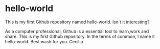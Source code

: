 # hello-world
This is my first Github repository named hello-world. Isn`t it interesting? 

As a computer professional, Github is a essential tool to learn,work and share.
This is my first Github repository. In the terms of common, I name it hello-world.
Best wash for you.
Cecilia
